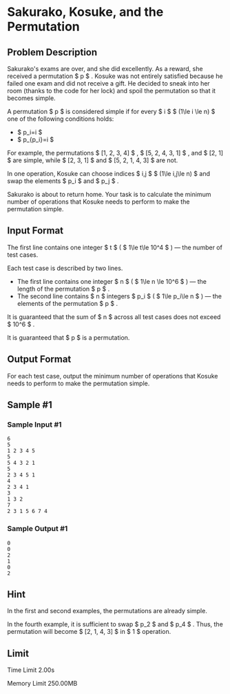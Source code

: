 # Sakurako, Kosuke, and the Permutation

## Problem Description

Sakurako's exams are over, and she did excellently. As a reward, she received a permutation $ p $ . Kosuke was not entirely satisfied because he failed one exam and did not receive a gift. He decided to sneak into her room (thanks to the code for her lock) and spoil the permutation so that it becomes simple.

A permutation $ p $ is considered simple if for every $ i $ $ (1\le i \le n) $ one of the following conditions holds:

- $ p_i=i $
- $ p_{p_i}=i $

For example, the permutations $ [1, 2, 3, 4] $ , $ [5, 2, 4, 3, 1] $ , and $ [2, 1] $ are simple, while $ [2, 3, 1] $ and $ [5, 2, 1, 4, 3] $ are not.

In one operation, Kosuke can choose indices $ i,j $ $ (1\le i,j\le n) $ and swap the elements $ p_i $ and $ p_j $ .

Sakurako is about to return home. Your task is to calculate the minimum number of operations that Kosuke needs to perform to make the permutation simple.

## Input Format

The first line contains one integer $ t $ ( $ 1\le t\le 10^4 $ ) — the number of test cases.

Each test case is described by two lines.

- The first line contains one integer $ n $ ( $ 1\le n \le 10^6 $ ) — the length of the permutation $ p $ .
- The second line contains $ n $ integers $ p_i $ ( $ 1\le p_i\le n $ ) — the elements of the permutation $ p $ .

It is guaranteed that the sum of $ n $ across all test cases does not exceed $ 10^6 $ .

It is guaranteed that $ p $ is a permutation.

## Output Format

For each test case, output the minimum number of operations that Kosuke needs to perform to make the permutation simple.

## Sample #1

### Sample Input #1

```
6
5
1 2 3 4 5
5
5 4 3 2 1
5
2 3 4 5 1
4
2 3 4 1
3
1 3 2
7
2 3 1 5 6 7 4
```

### Sample Output #1

```
0
0
2
1
0
2
```

## Hint

In the first and second examples, the permutations are already simple.

In the fourth example, it is sufficient to swap $ p_2 $ and $ p_4 $ . Thus, the permutation will become $ [2, 1, 4, 3] $ in $ 1 $ operation.

## Limit



Time Limit
2.00s

Memory Limit
250.00MB